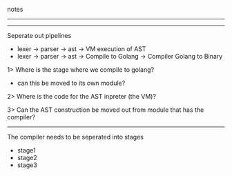 notes

---

---

Seperate out pipelines
- lexer -> parser -> ast -> VM execution of AST
- lexer -> parser -> ast -> Compile to Golang -> Compiler Golang to Binary

1> Where is the stage where we compile to golang?
- can this be moved to its own module?

2> Where is the code for the AST inpreter (the VM)?

3> Can the AST construction be moved out from module that has the compiler?

---

The compiler needs to be seperated into stages
- stage1
- stage2
- stage3
